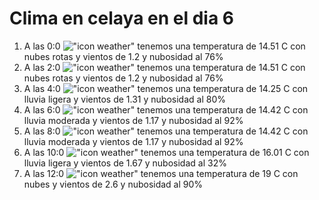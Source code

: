 # Clima en celaya en el dia 6

1. A las 0:0 !["icon weather"](http://openweathermap.org/img/w/04n.png) tenemos una temperatura de 14.51 C con nubes rotas y  vientos de 1.2 y nubosidad al 76%
1. A las 2:0 !["icon weather"](http://openweathermap.org/img/w/04n.png) tenemos una temperatura de 14.51 C con nubes rotas y  vientos de 1.2 y nubosidad al 76%
1. A las 4:0 !["icon weather"](http://openweathermap.org/img/w/10n.png) tenemos una temperatura de 14.25 C con lluvia ligera y  vientos de 1.31 y nubosidad al 80%
1. A las 6:0 !["icon weather"](http://openweathermap.org/img/w/10n.png) tenemos una temperatura de 14.42 C con lluvia moderada y  vientos de 1.17 y nubosidad al 92%
1. A las 8:0 !["icon weather"](http://openweathermap.org/img/w/10d.png) tenemos una temperatura de 14.42 C con lluvia moderada y  vientos de 1.17 y nubosidad al 92%
1. A las 10:0 !["icon weather"](http://openweathermap.org/img/w/10d.png) tenemos una temperatura de 16.01 C con lluvia ligera y  vientos de 1.67 y nubosidad al 32%
1. A las 12:0 !["icon weather"](http://openweathermap.org/img/w/04d.png) tenemos una temperatura de 19 C con nubes y  vientos de 2.6 y nubosidad al 90%
